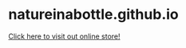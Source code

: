 # natureinabottle.github.io

[Click here to visit out online store!][1]

[1]: https://www.instamojo.com/natureinabottle/
